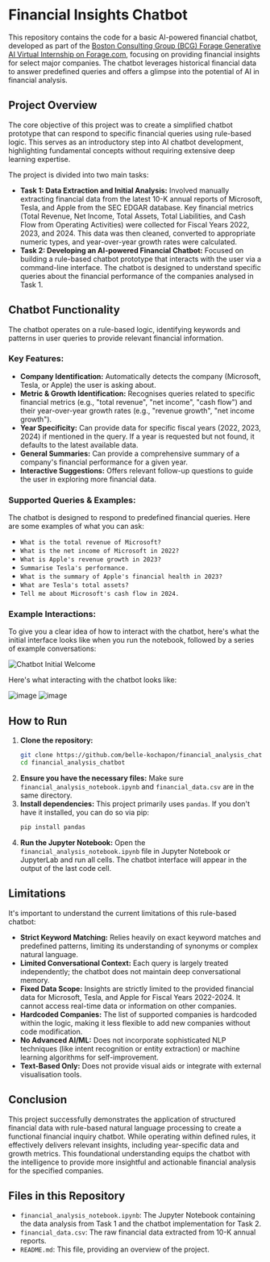 # Financial Insights Chatbot

This repository contains the code for a basic AI-powered financial chatbot, developed as part of the [Boston Consulting Group (BCG) Forage Generative AI Virtual Internship on Forage.com](https://www.theforage.com/simulations/bcg/gen-ai-anlo), focusing on providing financial insights for select major companies. The chatbot leverages historical financial data to answer predefined queries and offers a glimpse into the potential of AI in financial analysis.

## Project Overview

The core objective of this project was to create a simplified chatbot prototype that can respond to specific financial queries using rule-based logic. This serves as an introductory step into AI chatbot development, highlighting fundamental concepts without requiring extensive deep learning expertise.

The project is divided into two main tasks:

* **Task 1: Data Extraction and Initial Analysis:** Involved manually extracting financial data from the latest 10-K annual reports of Microsoft, Tesla, and Apple from the SEC EDGAR database. Key financial metrics (Total Revenue, Net Income, Total Assets, Total Liabilities, and Cash Flow from Operating Activities) were collected for Fiscal Years 2022, 2023, and 2024. This data was then cleaned, converted to appropriate numeric types, and year-over-year growth rates were calculated.
* **Task 2: Developing an AI-powered Financial Chatbot:** Focused on building a rule-based chatbot prototype that interacts with the user via a command-line interface. The chatbot is designed to understand specific queries about the financial performance of the companies analysed in Task 1.

## Chatbot Functionality

The chatbot operates on a rule-based logic, identifying keywords and patterns in user queries to provide relevant financial information.

### Key Features:

* **Company Identification:** Automatically detects the company (Microsoft, Tesla, or Apple) the user is asking about.
* **Metric & Growth Identification:** Recognises queries related to specific financial metrics (e.g., "total revenue", "net income", "cash flow") and their year-over-year growth rates (e.g., "revenue growth", "net income growth").
* **Year Specificity:** Can provide data for specific fiscal years (2022, 2023, 2024) if mentioned in the query. If a year is requested but not found, it defaults to the latest available data.
* **General Summaries:** Can provide a comprehensive summary of a company's financial performance for a given year.
* **Interactive Suggestions:** Offers relevant follow-up questions to guide the user in exploring more financial data.

### Supported Queries & Examples:

The chatbot is designed to respond to predefined financial queries. Here are some examples of what you can ask:

* `What is the total revenue of Microsoft?`
* `What is the net income of Microsoft in 2022?`
* `What is Apple's revenue growth in 2023?`
* `Summarise Tesla's performance.`
* `What is the summary of Apple's financial health in 2023?`
* `What are Tesla's total assets?`
* `Tell me about Microsoft's cash flow in 2024.`

### Example Interactions:
To give you a clear idea of how to interact with the chatbot, here's what the initial interface looks like when you run the notebook, followed by a series of example conversations:

![Chatbot Initial Welcome](https://github.com/user-attachments/assets/a9435adc-c91c-43ac-ab7e-24d818125738)

Here's what interacting with the chatbot looks like:

![image](https://github.com/user-attachments/assets/592d4000-ed45-49d6-98db-886709a8566b)
![image](https://github.com/user-attachments/assets/8ea7b379-0691-4448-9942-f073ea636b59)

## How to Run

1.  **Clone the repository:**
    ```bash
    git clone https://github.com/belle-kochapon/financial_analysis_chatbot.git
    cd financial_analysis_chatbot
    ```
2.  **Ensure you have the necessary files:**
    Make sure `financial_analysis_notebook.ipynb` and `financial_data.csv` are in the same directory.
3.  **Install dependencies:**
    This project primarily uses `pandas`. If you don't have it installed, you can do so via pip:
    ```bash
    pip install pandas
    ```
4.  **Run the Jupyter Notebook:**
    Open the `financial_analysis_notebook.ipynb` file in Jupyter Notebook or JupyterLab and run all cells. The chatbot interface will appear in the output of the last code cell.

## Limitations

It's important to understand the current limitations of this rule-based chatbot:

* **Strict Keyword Matching:** Relies heavily on exact keyword matches and predefined patterns, limiting its understanding of synonyms or complex natural language.
* **Limited Conversational Context:** Each query is largely treated independently; the chatbot does not maintain deep conversational memory.
* **Fixed Data Scope:** Insights are strictly limited to the provided financial data for Microsoft, Tesla, and Apple for Fiscal Years 2022-2024. It cannot access real-time data or information on other companies.
* **Hardcoded Companies:** The list of supported companies is hardcoded within the logic, making it less flexible to add new companies without code modification.
* **No Advanced AI/ML:** Does not incorporate sophisticated NLP techniques (like intent recognition or entity extraction) or machine learning algorithms for self-improvement.
* **Text-Based Only:** Does not provide visual aids or integrate with external visualisation tools.

## Conclusion

This project successfully demonstrates the application of structured financial data with rule-based natural language processing to create a functional financial inquiry chatbot. While operating within defined rules, it effectively delivers relevant insights, including year-specific data and growth metrics. This foundational understanding equips the chatbot with the intelligence to provide more insightful and actionable financial analysis for the specified companies.

## Files in this Repository

* `financial_analysis_notebook.ipynb`: The Jupyter Notebook containing the data analysis from Task 1 and the chatbot implementation for Task 2.
* `financial_data.csv`: The raw financial data extracted from 10-K annual reports.
* `README.md`: This file, providing an overview of the project.
